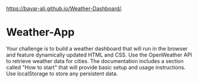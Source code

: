 
https://bayar-ali.github.io/Weather-Dashboard/.

# Weather-App
Your challenge is to build a weather dashboard that will run in the browser and feature dynamically updated HTML and CSS. Use the OpenWeather API to retrieve weather data for cities. The documentation includes a section called "How to start" that will provide basic setup and usage instructions. Use localStorage to store any persistent data.

